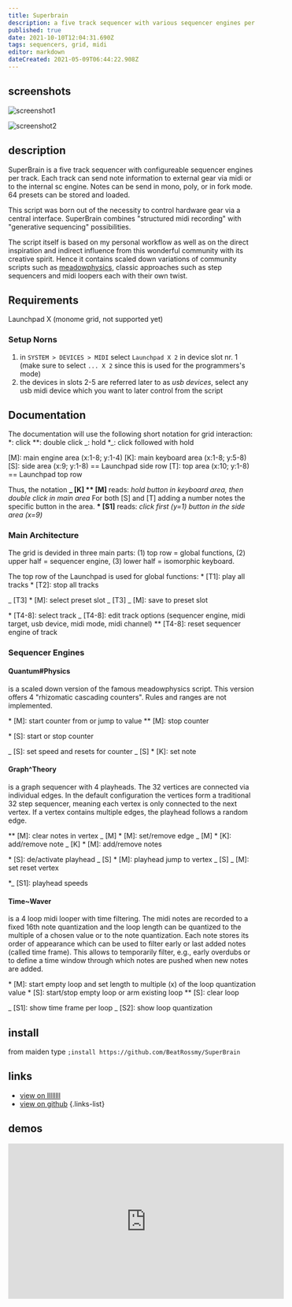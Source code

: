 ```yaml
---
title: Superbrain
description: a five track sequencer with various sequencer engines per track
published: true
date: 2021-10-10T12:04:31.690Z
tags: sequencers, grid, midi
editor: markdown
dateCreated: 2021-05-09T06:44:22.908Z
---
```


## screenshots

![screenshot1](https://llllllll.co/uploads/default/original/3X/f/9/f93408dd147d3e2a57e58691222edb48fdef2a1f.png)

![screenshot2](https://llllllll.co/uploads/default/original/3X/3/2/327c0b5792e5efb995f5874bb5fbecf7a65f938a.png)


## description

SuperBrain is a five track sequencer with configureable sequencer engines per track. Each track can send note information to external gear via midi or to the internal sc engine. Notes can be send in mono, poly, or in fork mode. 64 presets can be stored and loaded.

This script was born out of the necessity to control hardware gear via a central interface. SuperBrain combines "structured midi recording" with "generative sequencing" possibilities.

The script itself is based on my personal workflow as well as on the direct inspiration and indirect influence from this wonderful community with its creative spirit.
Hence it contains scaled down variations of community scripts such as [meadowphysics](https://llllllll.co/t/meadowphysics-norns/21185), classic approaches such as step sequencers and midi loopers each with their own twist.

## Requirements

Launchpad X
(monome grid, not supported yet)

### Setup Norns
1. in `SYSTEM > DEVICES > MIDI` select `Launchpad X 2` in device slot nr. 1 (make sure to select `... X 2` since this is used for the programmers's mode)
2. the devices in slots 2-5 are referred later to as *usb devices*, select any usb midi device which you want to later control from the script

## Documentation

The documentation will use the following short notation for grid interaction:
\*: click
\**: double click
\_: hold
\*_: click followed with hold

[M]: main engine area (x:1-8; y:1-4)
[K]: main keyboard area (x:1-8; y:5-8)
[S]: side area (x:9; y:1-8) == Launchpad side row
[T]: top area (x:10; y:1-8) == Launchpad top row

Thus, the notation **_ [K] \*\* [M]** reads: *hold button in keyboard area, then double click in main area*
For both [S] and [T] adding a number notes the specific button in the area. **\* [S1]** reads: *click first (y=1) button in the side area (x=9)*

### Main Architecture
The grid is devided in three main parts: (1) top row = global functions, (2) upper half = sequencer engine, (3) lower half = isomorphic keyboard.

[comment]:![MAIN|690x493,50%](upload://1W93crhZojuh4PzUC8Hxrnm2PK7.png)

The top row of the Launchpad is used for global functions:
\* [T1]: play all tracks
\* [T2]: stop all tracks

\_ [T3] * [M]: select preset slot
\_ [T3] _ [M]: save to preset slot

\* [T4-8]: select track
\_ [T4-8]: edit track options (sequencer engine, midi target, usb device, midi mode, midi channel)
\** [T4-8]: reset sequencer engine of track

[comment]:![SETTINGS|690x493,50%](upload://jEVTpcl6V7ODEdxAErwzqH0jsH8.png)

[comment]:![KEYBOARD|690x492,50%](upload://d15NNZ4XrpFtCImGy9yblJ48RfK.png)

### Sequencer Engines
#### Quantum#Physics
is a scaled down version of the famous meadowphysics script. This version offers 4 "rhizomatic cascading counters". Rules and ranges are not implemented.

\* [M]: start counter from or jump to value
\** [M]: stop counter

\* [S]: start or stop counter

\_ [S]: set speed and resets for counter
\_ [S] \* [K]: set note

#### Graph^Theory
is a graph sequencer with 4 playheads. The 32 vertices are connected via individual edges. In the default configuration the vertices form a traditional 32 step sequencer, meaning each vertex is only connected to the next vertex. If a vertex contains multiple edges, the playhead follows a random edge.

\** [M]: clear notes in vertex
\_ [M] * [M]: set/remove edge
\_ [M] * [K]: add/remove note
\_ [K] * [M]: add/remove notes

\* [S]: de/activate playhead
\_ [S] * [M]: playhead jump to vertex
\_ [S] _ [M]: set reset vertex

\*_ [S1]: playhead speeds

#### Time~Waver
is a 4 loop midi looper with time filtering. The midi notes are recorded to a fixed 16th note quantization and the loop length can be quantized to the multiple of a chosen value or to the note quantization. Each note stores its order of appearance which can be used to filter early or last added notes (called time frame). This allows to temporarily filter, e.g., early overdubs or to define a time window through which notes are pushed when new notes are added.

\* [M]: start empty loop and set length to multiple (x) of the loop quantization value
\* [S]: start/stop empty loop or arm existing loop
\** [S]: clear loop

\_ [S1]: show time frame per loop
\_ [S2]: show loop quantization


## install

from maiden type
`;install https://github.com/BeatRossmy/SuperBrain`

## links

- [view on llllllll](https://llllllll.co/t/superbrain-multi-engine-midi-sequencer)
- [view on github](https://github.com/BeatRossmy/SuperBrain)
{.links-list}

## demos

<iframe title="vimeo-player" src="https://player.vimeo.com/video/546873594" width="560" height="315" frameborder="0" allowfullscreen></iframe>